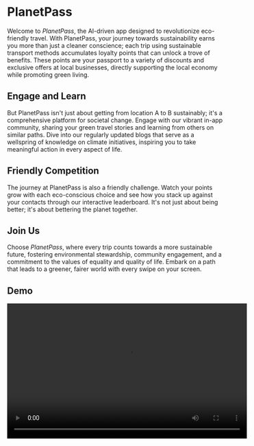 # PlanetPass

Welcome to *PlanetPass*, the AI-driven app designed to revolutionize eco-friendly travel. With PlanetPass, your journey towards sustainability earns you more than just a cleaner conscience; each trip using sustainable transport methods accumulates loyalty points that can unlock a trove of benefits. These points are your passport to a variety of discounts and exclusive offers at local businesses, directly supporting the local economy while promoting green living.

## Engage and Learn

But PlanetPass isn't just about getting from location A to B sustainably; it's a comprehensive platform for societal change. Engage with our vibrant in-app community, sharing your green travel stories and learning from others on similar paths. Dive into our regularly updated blogs that serve as a wellspring of knowledge on climate initiatives, inspiring you to take meaningful action in every aspect of life.

## Friendly Competition

The journey at PlanetPass is also a friendly challenge. Watch your points grow with each eco-conscious choice and see how you stack up against your contacts through our interactive leaderboard. It's not just about being better; it's about bettering the planet together.

## Join Us

Choose *PlanetPass*, where every trip counts towards a more sustainable future, fostering environmental stewardship, community engagement, and a commitment to the values of equality and quality of life. Embark on a path that leads to a greener, fairer world with every swipe on your screen.

## Demo
<video width="560" height="315" controls>
  <source src="https://drive.google.com/file/d/1-Vs1WgxdfiTW1dF4hePcPDN0kxjbTDRp/view?usp=drive_link" type="video/mp4">
  Your browser does not support the video tag.
</video>